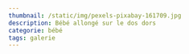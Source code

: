 ```yaml
---
thumbnail: /static/img/pexels-pixabay-161709.jpg
description: Bébé allongé sur le dos dors
categorie: bébé
tags: galerie
---
```

